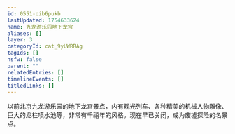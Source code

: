 ```yaml
---
id: 0551-oib6pukb
lastUpdated: 1754633624
name: 九龙游乐园地下龙宫
aliases: []
layer: 3
categoryId: cat_9yUWRRAg
tagIds: []
nsfw: false
parent: ""
relatedEntries: []
timelineEvents: []
titledLinks: []
---
```


以前北京九龙游乐园的地下龙宫景点，内有观光列车、各种精美的机械人物雕像、巨大的龙柱喷水池等，非常有千禧年的风格。现在早已关闭，成为废墟探险的名景点。